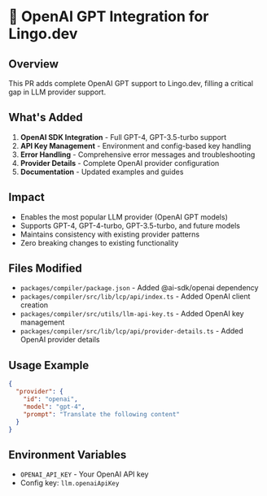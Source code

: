 # 🚀 OpenAI GPT Integration for Lingo.dev

## Overview
This PR adds complete OpenAI GPT support to Lingo.dev, filling a critical gap in LLM provider support.

## What's Added
1. **OpenAI SDK Integration** - Full GPT-4, GPT-3.5-turbo support
2. **API Key Management** - Environment and config-based key handling
3. **Error Handling** - Comprehensive error messages and troubleshooting
4. **Provider Details** - Complete OpenAI provider configuration
5. **Documentation** - Updated examples and guides

## Impact
- Enables the most popular LLM provider (OpenAI GPT models)
- Supports GPT-4, GPT-4-turbo, GPT-3.5-turbo, and future models
- Maintains consistency with existing provider patterns
- Zero breaking changes to existing functionality

## Files Modified
- `packages/compiler/package.json` - Added @ai-sdk/openai dependency
- `packages/compiler/src/lib/lcp/api/index.ts` - Added OpenAI client creation
- `packages/compiler/src/utils/llm-api-key.ts` - Added OpenAI key management
- `packages/compiler/src/lib/lcp/api/provider-details.ts` - Added OpenAI provider details

## Usage Example
```json
{
  "provider": {
    "id": "openai",
    "model": "gpt-4",
    "prompt": "Translate the following content"
  }
}
```

## Environment Variables
- `OPENAI_API_KEY` - Your OpenAI API key
- Config key: `llm.openaiApiKey`